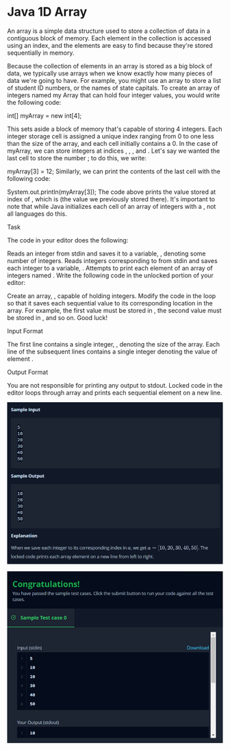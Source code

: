 # Java 1D Array

An array is a simple data structure used to store a collection of data in a contiguous block of memory. Each element in the collection is accessed using an index, and the elements are easy to find because they're stored sequentially in memory.

Because the collection of elements in an array is stored as a big block of data, we typically use arrays when we know exactly how many pieces of data we're going to have. For example, you might use an array to store a list of student ID numbers, or the names of state capitals. To create an array of integers named my Array that can hold four integer values, you would write the following code:

int[] myArray = new int[4];

This sets aside a block of memory that's capable of storing 4 integers. Each integer storage cell is assigned a unique index ranging from 0 to one less than the size of the array, and each cell initially contains a 0. In the case of myArray, we can store integers at indices , , , and . Let's say we wanted the last cell to store the number ; to do this, we write:

myArray[3] = 12;
Similarly, we can print the contents of the last cell with the following code:

System.out.println(myArray[3]);
The code above prints the value stored at index  of , which is  (the value we previously stored there). It's important to note that while Java initializes each cell of an array of integers with a , not all languages do this.

Task

The code in your editor does the following:

Reads an integer from stdin and saves it to a variable, , denoting some number of integers.
Reads  integers corresponding to  from stdin and saves each integer  to a variable, .
Attempts to print each element of an array of integers named .
Write the following code in the unlocked portion of your editor:

Create an array, , capable of holding  integers.
Modify the code in the loop so that it saves each sequential value to its corresponding location in the array. For example, the first value must be stored in , the second value must be stored in , and so on.
Good luck!

Input Format

The first line contains a single integer, , denoting the size of the array.
Each line  of the  subsequent lines contains a single integer denoting the value of element .

Output Format

You are not responsible for printing any output to stdout. Locked code in the editor loops through array  and prints each sequential element on a new line.

![img.png](img.png)

![img_1.png](img_1.png)
